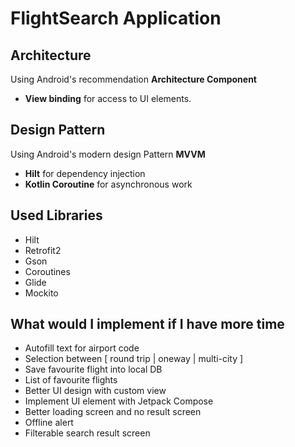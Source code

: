 # FlightSearch Application

## Architecture
Using Android's recommendation **Architecture Component**
- **View binding** for access to UI elements.

## Design Pattern
Using Android's modern design Pattern **MVVM**
- **Hilt** for dependency injection
- **Kotlin Coroutine** for asynchronous work

## Used Libraries
- Hilt
- Retrofit2
- Gson
- Coroutines
- Glide
- Mockito

## What would I implement if I have more time
- Autofill text for airport code
- Selection between [ round trip | oneway | multi-city ]
- Save favourite flight into local DB
- List of favourite flights
- Better UI design with custom view
- Implement UI element with Jetpack Compose
- Better loading screen and no result screen
- Offline alert
- Filterable search result screen

